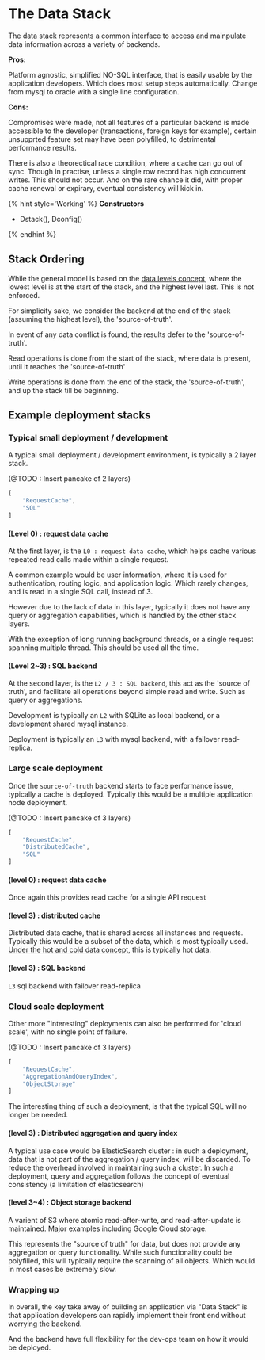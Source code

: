 # The Data Stack

The data stack represents a common interface to access and mainpulate data information across a variety of backends. 

**Pros:**

Platform agnostic, simplified NO-SQL interface, that is easily usable by the application developers. Which does most setup steps automatically. Change from mysql to oracle with a single line configuration.

**Cons:**

Compromises were made, not all features of a particular backend is made accessible to the developer (transactions, foreign keys for example), certain unsupprted feature set may have been polyfilled, to detrimental performance results.

There is also a theorectical race condition, where a cache can go out of sync. Though in practise, unless a single row record has high concurrent writes. This should not occur. And on the rare chance it did, with proper cache renewal or expirary, eventual consistency will kick in.

{% hint style='Working' %}
**Constructors**

+ Dstack(), Dconfig()

{% endhint %}

## Stack Ordering

While the general model is based on the [data levels concept](./CONCEPT-data-levels.md), where the lowest level is at the start of the stack, and the highest level last. This is not enforced.

For simplicity sake, we consider the backend at the end of the stack (assuming the highest level), the 'source-of-truth'.

In event of any data conflict is found, the results defer to the 'source-of-truth'.

Read operations is done from the start of the stack, where data is present, until it reaches the 'source-of-truth'

Write operations is done from the end of the stack, the 'source-of-truth', and up the stack till be beginning.

## Example deployment stacks

### Typical small deployment / development

A typical small deployment / development environment, is typically a 2 layer stack.

(@TODO : Insert pancake of 2 layers)
``` javascript
[
	"RequestCache",
	"SQL"
]
```

#### (Level 0) : request data cache

At the first layer, is the `L0 : request data cache`, which helps cache various repeated read calls made within a single request.

A common example would be user information, where it is used for authentication, routing logic, and application logic. Which rarely changes, and is read in a single SQL call, instead of 3.

However due to the lack of data in this layer, typically it does not have any query or aggregation capabilities, which is handled by the other stack layers.

With the exception of long running background threads, or a single request spanning multiple thread. This should be used all the time.

#### (Level 2~3) : SQL backend

At the second layer, is the `L2 / 3 : SQL backend`, this act as the 'source of truth', and facilitate all operations beyond simple read and write. Such as query or aggregations.

Development is typically an `L2` with SQLite as local backend, or a development shared mysql instance.

Deployment is typically an `L3` with mysql backend, with a failover read-replica.

### Large scale deployment

Once the `source-of-truth` backend starts to face performance issue, typically a cache is deployed. Typically this would be a multiple application node deployment.

(@TODO : Insert pancake of 3 layers)
``` javascript
[
	"RequestCache",
	"DistributedCache",
	"SQL"
]
```

#### (level 0) : request data cache

Once again this provides read cache for a single API request

#### (level 3) : distributed cache
Distributed data cache, that is shared across all instances and requests. Typically this would be a subset of the data, which is most typically used. [Under the hot and cold data concept](http://www.ibmbigdatahub.com/blog/your-big-data-hot-warm-or-cold), this is typically hot data.

#### (level 3) : SQL backend
`L3` sql backend with failover read-replica

### Cloud scale deployment

Other more "interesting" deployments can also be performed for 'cloud scale', with no single point of failure.

(@TODO : Insert pancake of 3 layers)
``` javascript
[
	"RequestCache",
	"AggregationAndQueryIndex",
	"ObjectStorage"
]
```

The interesting thing of such a deployment, is that the typical SQL will no longer be needed.

#### (level 3) : Distributed aggregation and query index

A typical use case would be ElasticSearch cluster : in such a deployment, data that is not part of the aggregation / query index, will be discarded. To reduce the overhead involved in maintaining such a cluster. In such a deployment, query and aggregation follows the concept of eventual consistency (a limitation of elasticsearch)

#### (level 3~4) : Object storage backend

A varient of S3 where atomic read-after-write, and read-after-update is maintained. Major examples including Google Cloud storage.

This represents the "source of truth" for data, but does not provide any aggregation or query functionality. While such functionality could be polyfilled, this will typically require the scanning of all objects. Which would in most cases be extremely slow.

### Wrapping up

In overall, the key take away of building an application via "Data Stack" is that application developers can rapidly implement their front end without worrying the backend.

And the backend have full flexibility for the dev-ops team on how it would be deployed.
